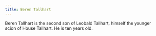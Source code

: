 ```yaml
---
title: Beren Tallhart
---
```


Beren Tallhart is the second son of Leobald Tallhart, himself the younger scion of House Tallhart. He is ten years old.


